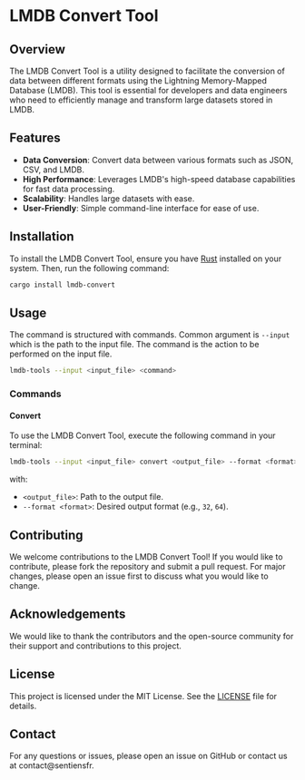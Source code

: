 # LMDB Convert Tool

## Overview

The LMDB Convert Tool is a utility designed to facilitate the conversion of data between different formats using the Lightning Memory-Mapped Database (LMDB). This tool is essential for developers and data engineers who need to efficiently manage and transform large datasets stored in LMDB.

## Features

- **Data Conversion**: Convert data between various formats such as JSON, CSV, and LMDB.
- **High Performance**: Leverages LMDB's high-speed database capabilities for fast data processing.
- **Scalability**: Handles large datasets with ease.
- **User-Friendly**: Simple command-line interface for ease of use.


## Installation

To install the LMDB Convert Tool, ensure you have [Rust](https://www.rust-lang.org/) installed on your system. Then, run the following command:

```sh
cargo install lmdb-convert
```

## Usage
The command is structured with commands. Common argument is `--input` which is the path to the input file. The command is the action to be performed on the input file.

```sh
lmdb-tools --input <input_file> <command> 
````

### Commands

#### Convert

To use the LMDB Convert Tool, execute the following command in your terminal:

```sh
lmdb-tools --input <input_file> convert <output_file> --format <format>
```

with:
- `<output_file>`: Path to the output file.
- `--format <format>`: Desired output format (e.g., `32`, `64`).


## Contributing

We welcome contributions to the LMDB Convert Tool! If you would like to contribute, please fork the repository and submit a pull request. For major changes, please open an issue first to discuss what you would like to change.

## Acknowledgements

We would like to thank the contributors and the open-source community for their support and contributions to this project.


## License

This project is licensed under the MIT License. See the [LICENSE](LICENSE) file for details.

## Contact

For any questions or issues, please open an issue on GitHub or contact us at contact@sentiensfr.
